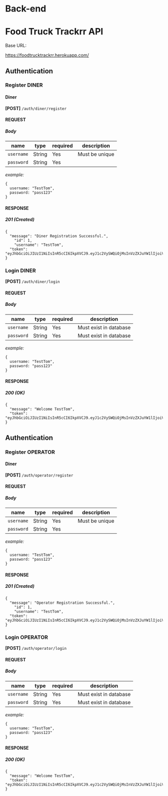 # Back-end


# Food Truck Trackrr API

Base URL:

https://foodtrucktrackrr.herokuapp.com/

## Authentication

### Register DINER

#### Diner 
**[POST]** `/auth/diner/register`

#### REQUEST

##### Body

| name       | type   | required | description            |
| ---------- | ------ | -------- | ---------------------- |
| `username` | String | Yes      | Must be unique         |
| `password` | String | Yes      |                        |

_example:_

```
{
  username: "TestTom",
  password: "pass123"
}
```

#### RESPONSE

##### 201 (Created)

```
{
  "message": "Diner Registration Successful.",
    "id": 1,
    "username": "TestTom",
  "token": "eyJhbGciOiJIUzI1NiIsInR5cCI6IkpXVCJ9.eyJ1c2VySWQiOjMsInVzZXJuYW1lIjoiVGVzdFRvbSIsImlhdCI6MTU5MjUxMTEyNCwiZXhwIjoxNTkyNTE0NzI0fQ.0rp9BLFWDPpp8c03nD_soA1_TJNuTcS4rS6s8ZpsTsE"
}
```

### Login DINER

**[POST]** `/auth/diner/login`

#### REQUEST

##### Body

| name       | type   | required | description            |
| ---------- | ------ | -------- | ---------------------- |
| `username` | String | Yes      | Must exist in database |
| `password` | String | Yes      | Must exist in database |

_example:_

```
{
  username: "TestTom",
  password: "pass123"
}
```

#### RESPONSE

##### 200 (OK)

```
{
  "message": "Welcome TestTom",
  "token": "eyJhbGciOiJIUzI1NiIsInR5cCI6IkpXVCJ9.eyJ1c2VySWQiOjMsInVzZXJuYW1lIjoiVGVzdFRvbSIsImlhdCI6MTU5MjUxMTEyNCwiZXhwIjoxNTkyNTE0NzI0fQ.0rp9BLFWDPpp8c03nD_soA1_TJNuTcS4rS6s8ZpsTsE"
}
```

## Authentication

### Register OPERATOR

#### Diner 
**[POST]** `/auth/operator/register`

#### REQUEST

##### Body

| name       | type   | required | description            |
| ---------- | ------ | -------- | ---------------------- |
| `username` | String | Yes      | Must be unique         |
| `password` | String | Yes      |                        |

_example:_

```
{
  username: "TestTom",
  password: "pass123"
}
```

#### RESPONSE

##### 201 (Created)

```
{
  "message": "Operator Registration Successful.",
    "id": 1,
    "username": "TestTom",
  "token": "eyJhbGciOiJIUzI1NiIsInR5cCI6IkpXVCJ9.eyJ1c2VySWQiOjMsInVzZXJuYW1lIjoiVGVzdFRvbSIsImlhdCI6MTU5MjUxMTEyNCwiZXhwIjoxNTkyNTE0NzI0fQ.0rp9BLFWDPpp8c03nD_soA1_TJNuTcS4rS6s8ZpsTsE"
}
```

### Login OPERATOR

**[POST]** `/auth/operator/login`

#### REQUEST

##### Body

| name       | type   | required | description            |
| ---------- | ------ | -------- | ---------------------- |
| `username` | String | Yes      | Must exist in database |
| `password` | String | Yes      | Must exist in database |

_example:_

```
{
  username: "TestTom",
  password: "pass123"
}
```

#### RESPONSE

##### 200 (OK)

```
{
  "message": "Welcome TestTom",
  "token": "eyJhbGciOiJIUzI1NiIsInR5cCI6IkpXVCJ9.eyJ1c2VySWQiOjMsInVzZXJuYW1lIjoiVGVzdFRvbSIsImlhdCI6MTU5MjUxMTEyNCwiZXhwIjoxNTkyNTE0NzI0fQ.0rp9BLFWDPpp8c03nD_soA1_TJNuTcS4rS6s8ZpsTsE"
}
```


